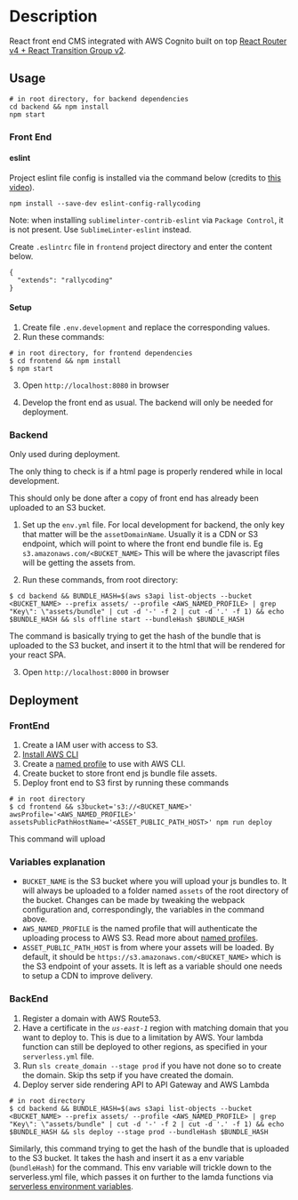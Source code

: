 # Description

React front end CMS integrated with AWS Cognito built on top [React Router v4 + React Transition Group v2](https://github.com/Vic-L/react-router-4-react-transition-group-2).

## Usage

```
# in root directory, for backend dependencies
cd backend && npm install
npm start
```

### Front End

#### eslint

Project eslint file config is installed via the command below (credits to [this video](https://www.youtube.com/watch?v=lEtWF3_FR2w)).
```
npm install --save-dev eslint-config-rallycoding
```

Note: when installing `sublimelinter-contrib-eslint` via `Package Control`, it is not present. Use `SublimeLinter-eslint` instead.

Create `.eslintrc` file in `frontend` project directory and enter the content below.
```
{
  "extends": "rallycoding"
}
```

#### Setup

1. Create file `.env.development` and replace the corresponding values.
2. Run these commands:
```
# in root directory, for frontend dependencies
$ cd frontend && npm install
$ npm start
```

3. Open `http://localhost:8080` in browser

4. Develop the front end as usual. The backend will only be needed for deployment.

### Backend
Only used during deployment.

The only thing to check is if a html page is properly rendered while in local development.

This should only be done after a copy of front end has already been uploaded to an S3 bucket.

1. Set up the `env.yml` file. For local development for backend, the only key that matter will be the `assetDomainName`. Usually it is a CDN or S3 endpoint, which will point to where the front end bundle file is. Eg `s3.amazonaws.com/<BUCKET_NAME>` This will be where the javascript files will be getting the assets from.

2. Run these commands, from root directory:
```
$ cd backend && BUNDLE_HASH=$(aws s3api list-objects --bucket <BUCKET_NAME> --prefix assets/ --profile <AWS_NAMED_PROFILE> | grep "Key\": \"assets/bundle" | cut -d '-' -f 2 | cut -d '.' -f 1) && echo $BUNDLE_HASH && sls offline start --bundleHash $BUNDLE_HASH
```

The command is basically trying to get the hash of the bundle that is uploaded to the S3 bucket, and insert it to the html that will be rendered for your react SPA.

3. Open `http://localhost:8000` in browser

## Deployment

### FrontEnd
1. Create a IAM user with access to S3.
2. [Install AWS CLI](https://docs.aws.amazon.com/cli/latest/userguide/installing.html)
3. Create a [named profile](https://docs.aws.amazon.com/cli/latest/userguide/cli-multiple-profiles.html) to use with AWS CLI.
4. Create bucket to store front end js bundle file assets.
5. Deploy front end to S3 first by running these commands
```
# in root directory
$ cd frontend && s3bucket='s3://<BUCKET_NAME>' awsProfile='<AWS_NAMED_PROFILE>' assetsPublicPathHostName='<ASSET_PUBLIC_PATH_HOST>' npm run deploy
```
This command will upload

### Variables explanation
* `BUCKET_NAME` is the S3 bucket where you will upload your js bundles to. It will always be uploaded to a folder named `assets` of the root directory of the bucket. Changes can be made by tweaking the webpack configuration and, correspondingly, the variables in the command above.
* `AWS_NAMED_PROFILE` is the named profile that will authenticate the uploading process to AWS S3. Read more about [named profiles](https://docs.aws.amazon.com/cli/latest/userguide/cli-multiple-profiles.html).
* `ASSET_PUBLIC_PATH_HOST` is from where your assets will be loaded. By default, it should be `https://s3.amazonaws.com/<BUCKET_NAME>` which is the S3 endpoint of your assets. It is left as a variable should one needs to setup a CDN to improve delivery.

### BackEnd
1. Register a domain with AWS Route53.
2. Have a certificate in the *`us-east-1`* region with matching domain that you want to deploy to. This is due to a limitation by AWS. Your lambda function can still be deployed to other regions, as specified in your `serverless.yml` file.
3. Run `sls create_domain --stage prod` if you have not done so to create the domain. Skip ths setp if you have created the domain.
4. Deploy server side rendering API to API Gateway and AWS Lambda
```
# in root directory
$ cd backend && BUNDLE_HASH=$(aws s3api list-objects --bucket <BUCKET_NAME> --prefix assets/ --profile <AWS_NAMED_PROFILE> | grep "Key\": \"assets/bundle" | cut -d '-' -f 2 | cut -d '.' -f 1) && echo $BUNDLE_HASH && sls deploy --stage prod --bundleHash $BUNDLE_HASH
```
Similarly, this command trying to get the hash of the bundle that is uploaded to the S3 bucket. It takes the hash and insert it as a env variable (`bundleHash`) for the command. This env variable will trickle down to the serverless.yml file, which passes it on further to the lamda functions via [serverless environment variables](https://serverless.com/framework/docs/providers/aws/guide/variables).
